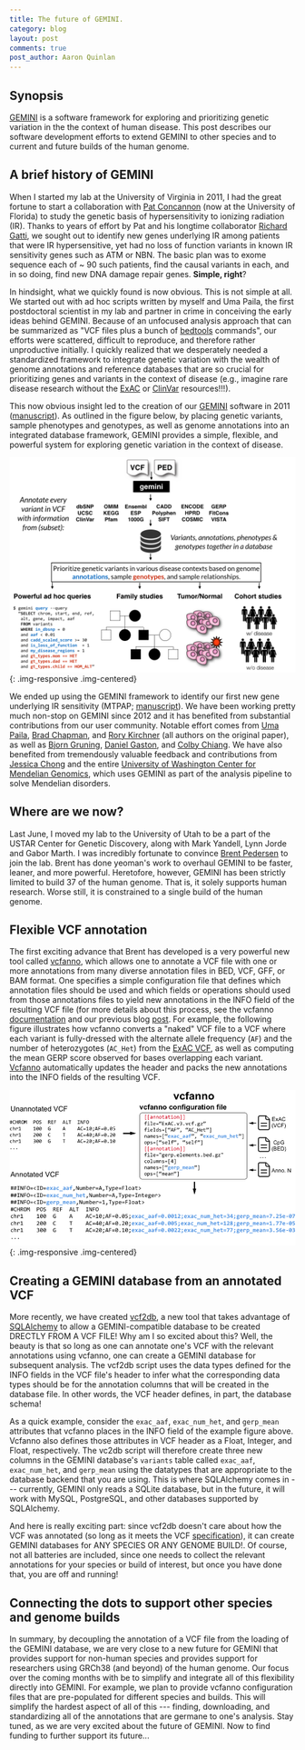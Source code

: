 ```yaml
---
title: The future of GEMINI. 
category: blog
layout: post
comments: true
post_author: Aaron Quinlan
---
```


Synopsis
-------------
[GEMINI](http://gemini.readthedocs.org/en/latest/) is a software framework for exploring and prioritizing genetic variation in the the context of human disease. This post describes our software development efforts to extend GEMINI to other species and to current and future builds of the human genome.

A brief history of GEMINI
-------------------------

When I started my lab at the University of Virginia in 2011, I had the great fortune to start a collaboration with [Pat Concannon](http://diabetes.ufl.edu/research/our-team/patrick-concannon/) (now at the University of Florida) to study the genetic basis of hypersensitivity to ionizing radiation (IR). Thanks to years of effort by Pat and his longtime collaborator [Richard Gatti](http://people.healthsciences.ucla.edu/institution/personnel?personnel_id=8090), we sought out to identify new genes underlying IR among patients that were IR hypersensitive, yet had no loss of function variants in known IR sensitivity genes such as ATM or NBN. The basic plan was to exome sequence each of ~ 90 such patients, find the causal variants in each, and in so doing, find new DNA damage repair genes. **Simple, right**?

In hindsight, what we quickly found is now obvious. This is not simple at all. We started out with ad hoc scripts written by myself and Uma Paila, the first postdoctoral scientist in my lab and partner in crime in conceiving the early ideas behind GEMINI. Because of an unfocused analysis approach that can be summarized as "VCF files plus a bunch of [bedtools](http://bedtools.readthedocs.org/en/latest/) commands", our efforts were scattered, difficult to reproduce, and therefore rather unproductive initially. I quickly realized that we desperately needed a standardized framework to integrate genetic variation with the wealth of genome annotations and reference databases that are so crucial for prioritizing genes and variants in the context of disease (e.g., imagine rare disease research without the [ExAC](http://exac.broadinstitute.org/) or [ClinVar](http://www.ncbi.nlm.nih.gov/clinvar/) resources!!!).

This now obvious insight led to the creation of our [GEMINI](http://gemini.readthedocs.org/en/latest/) software in 2011 ([manuscript](http://journals.plos.org/ploscompbiol/article?id=10.1371/journal.pcbi.1003153)). As outlined in the figure below, by placing genetic variants, sample phenotypes and genotypes, as well as genome annotations into an integrated database framework, GEMINI provides a simple, flexible, and powerful system for exploring genetic variation in the context of disease.

![gemini overview](/img/blog/gemini_overview.png){: .img-responsive .img-centered}

We ended up using the GEMINI framework to identify our first new gene underlying IR sensitivity (MTPAP; [manuscript](http://www.ncbi.nlm.nih.gov/pubmed/24651433)). We have been working pretty much non-stop on GEMINI since 2012 and it has benefited from substantial contributions from our user community. Notable effort comes from [Uma Paila](https://github.com/udp3f), [Brad Chapman](https://github.com/chapmanb), and [Rory Kirchner](https://github.com/roryk) (all authors on the original paper), as well as [Bjorn Gruning](https://github.com/bgruening), [Daniel Gaston](https://github.com/dgaston), and [Colby Chiang](https://github.com/cc2qe). We have also benefited from tremendously valuable feedback and contributions from [Jessica Chong](https://twitter.com/jxchong) and the entire [University of Washington Center for Mendelian Genomics](http://uwcmg.org/), which uses GEMINI as part of the analysis pipeline to solve Mendelian disorders.

Where are we now?
-----------------
Last June, I moved my lab to the University of Utah to be a part of the USTAR Center for Genetic Discovery, along with Mark Yandell, Lynn Jorde and Gabor Marth. I was incredibly fortunate to convince [Brent Pedersen](https://github.com/brentp) to join the lab. Brent has done yeoman's work to overhaul GEMINI to be faster, leaner, and more powerful. Heretofore, however, GEMINI has been strictly limited to build 37 of the human genome. That is, it solely supports human research. Worse still, it is constrained to a single build of the human genome. 


Flexible VCF annotation
-----------------------------------------------
The first exciting advance that Brent has developed is a very powerful new tool called [vcfanno](https://github.com/brentp/vcfanno), which allows one to annotate a VCF file with one or more annotations from many diverse annotation files in BED, VCF, GFF, or BAM format. One specifies a simple configuration file that defines which annotation files should be used and which fields or operations should used from those annotations files to yield new annotations in the INFO field of the resulting VCF file (for more details about this process, see the vcfanno [documentation](https://github.com/brentp/vcfanno) and our previous blog [post](http://127.0.0.1:4000/blog/2016/01/08/combine-ExAC-w-vcfanno.html). For example, the following figure illustrates how vcfanno converts a "naked" VCF file to a VCF where each variant is fully-dressed with the alternate allele frequency (``AF``) and the number of heterozygotes (``AC_Het``) from the [ExAC VCF](ftp://ftp.broadinstitute.org/pub/ExAC_release/release0.3/), as well as computing the mean GERP score observed for bases overlapping each variant. [Vcfanno](https://github.com/brentp/vcfanno) automatically updates the header and packs the new annotations into the INFO fields of the resulting VCF.

![gemini overview](/img/blog/vcfanno-overview.png){: .img-responsive .img-centered}

Creating a GEMINI database from an annotated VCF 
-------------------------------------------------
More recently, we have created [vcf2db](https://github.com/quinlan-lab/vcf2db), a new tool that takes advantage of [SQLAlchemy](http://www.sqlalchemy.org/) to allow a GEMINI-compatible database to be created DRECTLY FROM A VCF FILE! Why am I so excited about this? Well, the beauty is that so long as one can annotate one's VCF with the relevant annotations using vcfanno, one can create a GEMINI database for subsequent analysis. The vcf2db script uses the data types defined for the INFO fields in the VCF file's header to infer what the corresponding data types should be for the annotation columns that will be created in the database file. In other words, the VCF header defines, in part, the database schema! 

As a quick example, consider the ``exac_aaf``, ``exac_num_het``, and ``gerp_mean`` attributes that vcfanno places in the INFO field of the example figure above. Vcfanno also defines those attributes in VCF header as a Float, Integer, and Float, respectively. The vc2db script will therefore create three new columns in the GEMINI database's ``variants`` table called ``exac_aaf``, ``exac_num_het``, and ``gerp_mean`` using the  datatypes that are appropriate to the database backend that you are using. This is where SQLAlchemy comes in --- currently, GEMINI only reads a SQLite database, but in the future, it will work with MySQL, PostgreSQL, and other databases supported by SQLAlchemy.

And here is really exciting part: since vcf2db doesn't care about how the VCF was annotated (so long as it meets the VCF [specification](https://samtools.github.io/hts-specs/)), it can create GEMINI databases for ANY SPECIES OR ANY GENOME BUILD!. Of course, not all batteries are included, since one needs to collect the relevant annotations for your species or build of interest, but once you have done that, you are off and running!


Connecting the dots to support other species and genome builds
---------------------------------------------------------------
In summary, by decoupling the annotation of a VCF file from the loading of the GEMINI database, we are very close to a new future for GEMINI that provides support for non-human species and provides support for researchers using GRCh38 (and beyond) of the human genome. Our focus over the coming months with be to simplify and integrate all of this flexibility directly into GEMINI. For example, we plan to provide vcfanno configuration files that are pre-populated for different species and builds. This will simplify the hardest aspect of all of this --- finding, downloading, and standardizing all of the annotations that are germane to one's analysis. Stay tuned, as we are very excited about the future of GEMINI. Now to find funding to further support its future...

